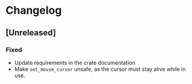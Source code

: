 # Changelog

## [Unreleased]

### Fixed
- Update requirements in the crate documentation
- Make `set_mouse_cursor` unsafe, as the cursor must stay alive while in use.